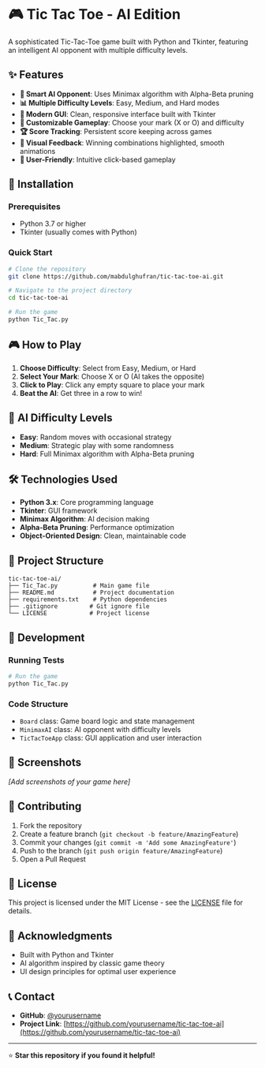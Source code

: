 # 🎮 Tic Tac Toe - AI Edition

A sophisticated Tic-Tac-Toe game built with Python and Tkinter, featuring an intelligent AI opponent with multiple difficulty levels.

## ✨ Features

- **🎯 Smart AI Opponent**: Uses Minimax algorithm with Alpha-Beta pruning
- **📊 Multiple Difficulty Levels**: Easy, Medium, and Hard modes
- **🎨 Modern GUI**: Clean, responsive interface built with Tkinter
- **🔄 Customizable Gameplay**: Choose your mark (X or O) and difficulty
- **🏆 Score Tracking**: Persistent score keeping across games
- **🎨 Visual Feedback**: Winning combinations highlighted, smooth animations
- **📱 User-Friendly**: Intuitive click-based gameplay

## 🚀 Installation

### Prerequisites
- Python 3.7 or higher
- Tkinter (usually comes with Python)

### Quick Start
```bash
# Clone the repository
git clone https://github.com/mabdulghufran/tic-tac-toe-ai.git

# Navigate to the project directory
cd tic-tac-toe-ai

# Run the game
python Tic_Tac.py
```

## 🎮 How to Play

1. **Choose Difficulty**: Select from Easy, Medium, or Hard
2. **Select Your Mark**: Choose X or O (AI takes the opposite)
3. **Click to Play**: Click any empty square to place your mark
4. **Beat the AI**: Get three in a row to win!

## 🧠 AI Difficulty Levels

- **Easy**: Random moves with occasional strategy
- **Medium**: Strategic play with some randomness
- **Hard**: Full Minimax algorithm with Alpha-Beta pruning

## 🛠️ Technologies Used

- **Python 3.x**: Core programming language
- **Tkinter**: GUI framework
- **Minimax Algorithm**: AI decision making
- **Alpha-Beta Pruning**: Performance optimization
- **Object-Oriented Design**: Clean, maintainable code

## 📁 Project Structure

```
tic-tac-toe-ai/
├── Tic_Tac.py          # Main game file
├── README.md           # Project documentation
├── requirements.txt    # Python dependencies
├── .gitignore         # Git ignore file
└── LICENSE            # Project license
```

## 🔧 Development

### Running Tests
```bash
# Run the game
python Tic_Tac.py
```

### Code Structure
- `Board` class: Game board logic and state management
- `MinimaxAI` class: AI opponent with difficulty levels
- `TicTacToeApp` class: GUI application and user interaction

## 📸 Screenshots

*[Add screenshots of your game here]*

## 🤝 Contributing

1. Fork the repository
2. Create a feature branch (`git checkout -b feature/AmazingFeature`)
3. Commit your changes (`git commit -m 'Add some AmazingFeature'`)
4. Push to the branch (`git push origin feature/AmazingFeature`)
5. Open a Pull Request

## 📝 License

This project is licensed under the MIT License - see the [LICENSE](LICENSE) file for details.

## 🙏 Acknowledgments

- Built with Python and Tkinter
- AI algorithm inspired by classic game theory
- UI design principles for optimal user experience

## 📞 Contact

- **GitHub**: [@yourusername](https://github.com/yourusername)
- **Project Link**: [https://github.com/yourusername/tic-tac-toe-ai](https://github.com/yourusername/tic-tac-toe-ai)

---

⭐ **Star this repository if you found it helpful!** 